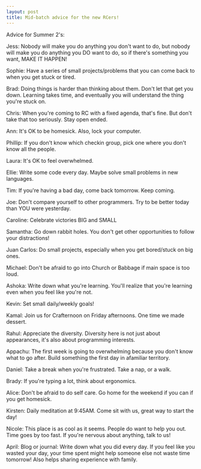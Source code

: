 ```yaml
---
layout: post
title: Mid-batch advice for the new RCers!
---
```


Advice for Summer 2's:

Jess: Nobody will make you do anything you don't want to do, but nobody will make you do anything you DO want to do, so if there's something you want, MAKE IT HAPPEN!

Sophie: Have a series of small projects/problems that you can come back to when you get stuck or tired.

Brad: Doing things is harder than thinking about them. Don't let that get you down. Learning takes time, and eventually you will understand the thing you're stuck on.

Chris: When you're coming to RC with a fixed agenda, that's fine. But don't take that too seriously. Stay open ended.

Ann: It's OK to be homesick. Also, lock your computer.

Phillip: If you don't know which checkin group, pick one where you don't know all the people.

Laura: It's OK to feel overwhelmed.

Ellie: Write some code every day. Maybe solve small problems in new languages.

Tim: If you're having a bad day, come back tomorrow. Keep coming.

Joe: Don't compare yourself to other programmers. Try to be better today than YOU were yesterday.

Caroline: Celebrate victories BIG and SMALL

Samantha: Go down rabbit holes. You don't get other opportunities to follow your distractions!

Juan Carlos: Do small projects, especially when you get bored/stuck on big ones.

Michael: Don't be afraid to go into Church or Babbage if main space is too loud.

Ashoka: Write down what you're learning. You'll realize that you're learning even when you feel like you're not.

Kevin: Set small daily/weekly goals!

Kamal: Join us for Crafternoon on Friday afternoons. One time we made dessert.

Rahul: Appreciate the diversity. Diversity here is not just about appearances, it's also about programming interests.

Appachu: The first week is going to overwhelming because you don't know what to go after. Build something the first day in afamiliar territory.

Daniel: Take a break when you're frustrated. Take a nap, or a walk.

Brady: If you're typing a lot, think about ergonomics.

Alice: Don't be afraid to do self care. Go home for the weekend if you can if you get homesick.

Kirsten: Daily meditation at 9:45AM. Come sit with us, great way to start the day!

Nicole: This place is as cool as it seems. People do want to help you out. Time goes by too fast. If you're nervous about anything, talk to us!

April: Blog or journal: Write down what you did every day. If you feel like you wasted your day, your time spent might help someone else not waste time tomorrow! Also helps sharing experience with family.


